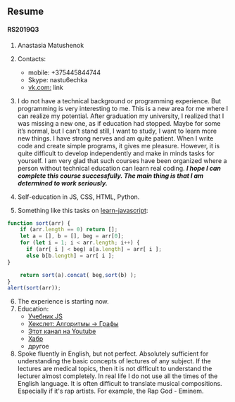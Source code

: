 ## Resume
#### RS2019Q3
1. Anastasia Matushenok
2. Contacts:
    * mobile: +375445844744
    * Skype: nastu6echka
    * [vk.com:](https://vk.com/id31374777) link


3.    I do not have a technical background or programming experience. But programming is very interesting to me. This is a new area for me where I can realize my potential. After graduation my university, I realized that I was missing a new one, as if education had stopped. Maybe for some it’s normal, but I can’t stand still, I want to study, I want to learn more new things. I have strong nerves and am quite patient. When I write code and create simple programs, it gives me pleasure. However, it is quite difficult to develop independently and make in minds tasks for yourself. I am very glad that such courses have been organized where a person without technical education can learn real coding.  ***I hope I can complete this course successfully. The main thing is that I am determined to work seriously.***
4. Self-education in JS, CSS, HTML, Python.
5. Something like this tasks on [learn-javascript](https://learn.javascript.ru):
```javascript
function sort(arr) {
    if (arr.length == 0) return [];
    let a = [], b = [], beg = arr[0];
    for (let i = 1; i < arr.length; i++) { 
      if (arr[ i ] < beg) a[a.length] = arr[ i ];
      else b[b.length] = arr[ i ];
}

    return sort(a).concat( beg,sort(b) );
}
alert(sort(arr));
```
6. The experience is starting now.
7. Education:
    * [Учебник JS](https://learn.javascript.ru/)
    * [Хекслет: Алгоритмы → Графы](https://ru.hexlet.io/courses/js-algorithms/lessons/graphs/theory_unit)
    * [Этот канал на Youtube](https://www.youtube.com/channel/UCg8ss4xW9jASrqWGP30jXiw)
    * [Хабр](https://habr.com)
    * другое
8. Spoke fluently in English, but not perfect. Absolutely sufficient for understanding the basic concepts of lectures of any subject. If the lectures are medical topics, then it is not difficult to understand the lecturer almost completely. In real life I do not use all the times of the English language. It is often difficult to translate musical compositions. Especially if it's rap artists. For example, the Rap God - Eminem.